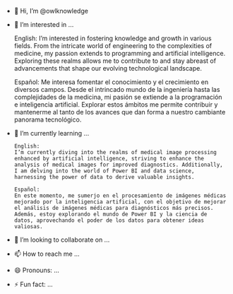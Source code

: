 - 👋 Hi, I’m @owlknowledge
- 👀 I’m interested in ...

    English:
    I’m interested in fostering knowledge and growth in various fields. From the intricate world of engineering to the complexities of medicine, my passion extends to programming and artificial intelligence. Exploring these realms allows me to contribute to and stay abreast of advancements that shape our evolving technological landscape.

    Español:
    Me interesa fomentar el conocimiento y el crecimiento en diversos campos. Desde el intrincado mundo de la ingeniería hasta las complejidades de la medicina, mi pasión se extiende a la programación e inteligencia artificial. Explorar estos ámbitos me permite contribuir y mantenerme al tanto de los avances que dan forma a nuestro cambiante panorama tecnológico.

- 🌱 I’m currently learning ...

      English:
      I’m currently diving into the realms of medical image processing enhanced by artificial intelligence, striving to enhance the analysis of medical images for improved diagnostics. Additionally, I am delving into the world of Power BI and data science, harnessing the power of data to derive valuable insights.

      Español:
      En este momento, me sumerjo en el procesamiento de imágenes médicas mejorado por la inteligencia artificial, con el objetivo de mejorar el análisis de imágenes médicas para diagnósticos más precisos. Además, estoy explorando el mundo de Power BI y la ciencia de datos, aprovechando el poder de los datos para obtener ideas valiosas.
- 💞️ I’m looking to collaborate on ...
- 📫 How to reach me ...
- 😄 Pronouns: ...
- ⚡ Fun fact: ...

<!---
owlknowledge/owlknowledge is a ✨ special ✨ repository because its `README.md` (this file) appears on your GitHub profile.
You can click the Preview link to take a look at your changes.
--->
